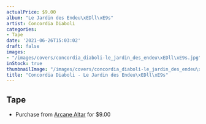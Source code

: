 ```yaml
---
actualPrice: $9.00
album: "Le Jardin des Endeu\xEDll\xE9s"
artist: Concordia Diaboli
categories:
- Tape
date: '2021-06-26T15:03:02'
draft: false
images:
- "/images/covers/concordia_diaboli-le_jardin_des_endeu\xEDll\xE9s.jpg"
inStock: true
thumbnailImage: "/images/covers/concordia_diaboli-le_jardin_des_endeu\xEDll\xE9s-thumb.jpg"
title: "Concordia Diaboli - Le Jardin des Endeu\xEDll\xE9s"
---
```


## Tape
* Purchase from [Arcane Altar](https://arcanealtar.bigcartel.com/product/concordia-diaboli-le-jardin-des-endeuilles-tape) for $9.00
